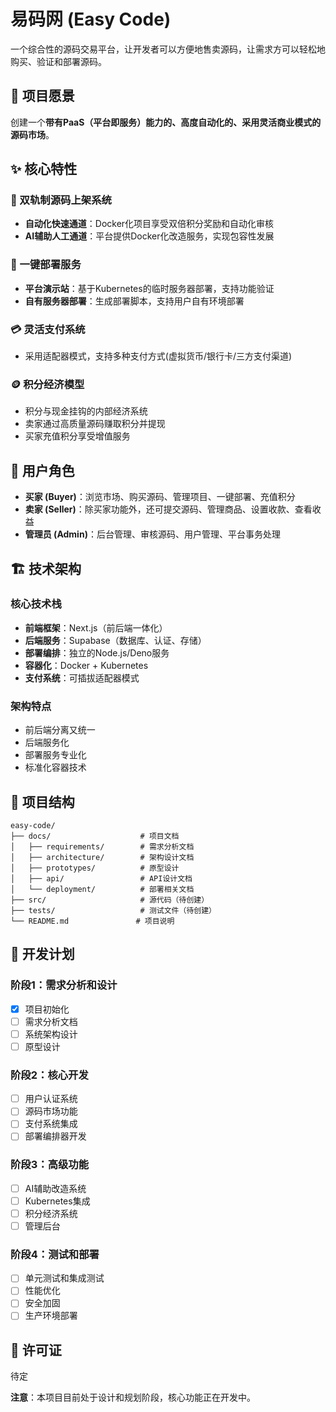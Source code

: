 # 易码网 (Easy Code)

一个综合性的源码交易平台，让开发者可以方便地售卖源码，让需求方可以轻松地购买、验证和部署源码。

## 🎯 项目愿景

创建一个**带有PaaS（平台即服务）能力的、高度自动化的、采用灵活商业模式的源码市场**。

## ✨ 核心特性

### 🚀 双轨制源码上架系统
- **自动化快速通道**：Docker化项目享受双倍积分奖励和自动化审核
- **AI辅助人工通道**：平台提供Docker化改造服务，实现包容性发展

### 🔧 一键部署服务
- **平台演示站**：基于Kubernetes的临时服务器部署，支持功能验证
- **自有服务器部署**：生成部署脚本，支持用户自有环境部署

### 💳 灵活支付系统
- 采用适配器模式，支持多种支付方式(虚拟货币/银行卡/三方支付渠道)

### 🪙 积分经济模型
- 积分与现金挂钩的内部经济系统
- 卖家通过高质量源码赚取积分并提现
- 买家充值积分享受增值服务

## 👥 用户角色

- **买家 (Buyer)**：浏览市场、购买源码、管理项目、一键部署、充值积分
- **卖家 (Seller)**：除买家功能外，还可提交源码、管理商品、设置收款、查看收益
- **管理员 (Admin)**：后台管理、审核源码、用户管理、平台事务处理

## 🏗️ 技术架构

### 核心技术栈
- **前端框架**：Next.js（前后端一体化）
- **后端服务**：Supabase（数据库、认证、存储）
- **部署编排**：独立的Node.js/Deno服务
- **容器化**：Docker + Kubernetes
- **支付系统**：可插拔适配器模式

### 架构特点
- 前后端分离又统一
- 后端服务化
- 部署服务专业化
- 标准化容器技术

## 📁 项目结构

```
easy-code/
├── docs/                    # 项目文档
│   ├── requirements/        # 需求分析文档
│   ├── architecture/        # 架构设计文档
│   ├── prototypes/          # 原型设计
│   ├── api/                 # API设计文档
│   └── deployment/          # 部署相关文档
├── src/                     # 源代码（待创建）
├── tests/                   # 测试文件（待创建）
└── README.md               # 项目说明
```

## 🚀 开发计划

### 阶段1：需求分析和设计
- [x] 项目初始化
- [ ] 需求分析文档
- [ ] 系统架构设计
- [ ] 原型设计

### 阶段2：核心开发
- [ ] 用户认证系统
- [ ] 源码市场功能
- [ ] 支付系统集成
- [ ] 部署编排器开发

### 阶段3：高级功能
- [ ] AI辅助改造系统
- [ ] Kubernetes集成
- [ ] 积分经济系统
- [ ] 管理后台

### 阶段4：测试和部署
- [ ] 单元测试和集成测试
- [ ] 性能优化
- [ ] 安全加固
- [ ] 生产环境部署

## 📄 许可证

待定

**注意**：本项目目前处于设计和规划阶段，核心功能正在开发中。
